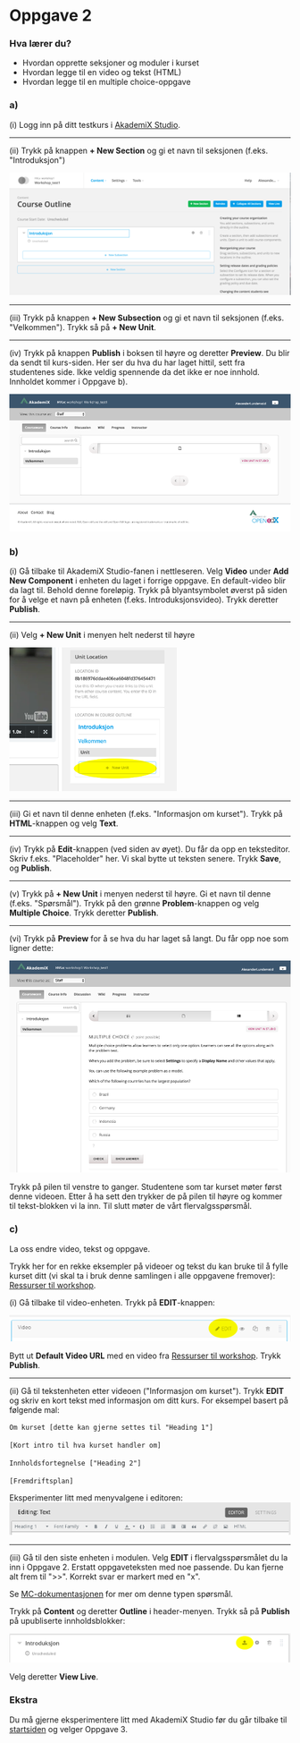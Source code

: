 # Oppgave 2

### Hva lærer du?
* Hvordan opprette seksjoner og moduler i kurset
* Hvordan legge til en video og tekst (HTML)
* Hvordan legge til en multiple choice-oppgave


### a)

(i) Logg inn på ditt testkurs i [AkademiX Studio](https://beta.akademix.no:18010).

----
(ii) Trykk på knappen **+ New Section** og gi et navn til seksjonen (f.eks. "Introduksjon")

![Ny seksjon](new_section.png)

----
(iii) Trykk på knappen **+ New Subsection** og gi et navn til seksjonen (f.eks. "Velkommen"). Trykk så på **+ New Unit**.

----
(iv) Trykk på knappen **Publish** i boksen til høyre og deretter **Preview**. Du blir da sendt til kurs-siden. Her ser du hva du har laget hittil, sett fra studentenes side. Ikke veldig spennende da det ikke er noe innhold. Innholdet kommer i Oppgave b).

![Første preview](first_preview.png)

### b)

(i) Gå tilbake til AkademiX Studio-fanen i nettleseren. Velg **Video** under **Add New Component** i enheten du laget i forrige oppgave. En default-video blir da lagt til. Behold denne foreløpig. Trykk på blyantsymbolet øverst på siden for å velge et navn på enheten (f.eks. Introduksjonsvideo). Trykk deretter **Publish**.

----
(ii) Velg **+ New Unit** i menyen helt nederst til høyre

![Ny enhet](new_unit_in_unit.png)

----
(iii) Gi et navn til denne enheten (f.eks. "Informasjon om kurset"). Trykk på **HTML**-knappen og velg **Text**.

----
(iv) Trykk på **Edit**-knappen (ved siden av øyet). Du får da opp en teksteditor. Skriv f.eks. "Placeholder" her. Vi skal bytte ut teksten senere. Trykk **Save**, og **Publish**.

----
(v) Trykk på **+ New Unit** i menyen nederst til høyre. Gi et navn til denne (f.eks. "Spørsmål"). Trykk på den grønne **Problem**-knappen og velg **Multiple Choice**. Trykk deretter **Publish**.

----
(vi) Trykk på **Preview** for å se hva du har laget så langt. Du får opp noe som ligner dette:

![Testkurs 1](testkurs1.png)

Trykk på pilen til venstre to ganger. Studentene som tar kurset møter først denne videoen. Etter å ha sett den trykker de på pilen til høyre og kommer til tekst-blokken vi la inn. Til slutt møter de vårt flervalgsspørsmål. 

### c)

La oss endre video, tekst og oppgave.

Trykk her for en rekke eksempler på videoer og tekst du kan bruke til å fylle kurset ditt (vi skal ta i bruk denne samlingen i alle oppgavene fremover): 
[Ressurser til workshop](../Ressurser/ressurser.md).

(i) Gå tilbake til video-enheten. Trykk på **EDIT**-knappen:

![Edit video](edit_video.png)

Bytt ut **Default Video URL** med en video fra [Ressurser til workshop](../Ressurser/ressurser.md). Trykk **Publish**.

----
(ii) Gå til tekstenheten etter videoen ("Informasjon om kurset"). Trykk **EDIT** og skriv en kort tekst med informasjon om ditt kurs. For eksempel basert på følgende mal:

```
Om kurset [dette kan gjerne settes til "Heading 1"]

[Kort intro til hva kurset handler om]

Innholdsfortegnelse ["Heading 2"]

[Fremdriftsplan]

```

Eksperimenter litt med menyvalgene i editoren:
![Editor-meny](editor_meny.png)

----
(iii) Gå til den siste enheten i modulen. Velg **EDIT** i flervalgsspørsmålet du la inn i Oppgave 2. Erstatt oppgaveteksten med noe passende. Du kan fjerne alt frem til ">>". Korrekt svar er markert med en "x".

Se [MC-dokumentasjonen](http://edx.readthedocs.io/projects/edx-partner-course-staff/en/latest/exercises_tools/multiple_choice.html) for mer om denne typen spørsmål.

Trykk på **Content** og deretter **Outline** i header-menyen. Trykk så på **Publish** på upubliserte innholdsblokker:

![Publish](publish-knapp.png)

Velg deretter **View Live**.


### Ekstra

Du må gjerne eksperimentere litt med AkademiX Studio før du går tilbake til [startsiden](../README.md#oppgaver) og velger Oppgave 3.
